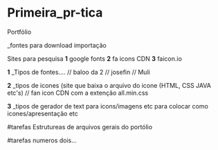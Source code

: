 # Primeira_pr-tica
Portfólio


_fontes para download importação

Sites para pesquisa
**1** google fonts
**2** fa icons CDN 
**3** faicon.io

**1**
_Tipos de fontes....
// baloo da 2
// josefin
// Muli

**2**
_tipos de icones (site que baixa o arquivo do icone (HTML, CSS JAVA etc's)
// fan icon CDN com a extenção all.min.css

**3**
_tipos de gerador de text para icons/imagens etc para colocar como icones/apresentação etc

#tarefas
    Estrutureas de arquivos gerais do portólio

#tarefas numeros dois...

